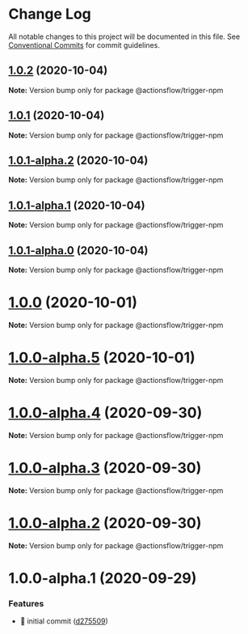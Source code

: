 # Change Log

All notable changes to this project will be documented in this file.
See [Conventional Commits](https://conventionalcommits.org) for commit guidelines.

## [1.0.2](https://github.com/actionsflow/actionsflow/compare/@actionsflow/trigger-npm@1.0.1...@actionsflow/trigger-npm@1.0.2) (2020-10-04)

**Note:** Version bump only for package @actionsflow/trigger-npm





## [1.0.1](https://github.com/actionsflow/actionsflow/compare/@actionsflow/trigger-npm@1.0.1-alpha.2...@actionsflow/trigger-npm@1.0.1) (2020-10-04)

**Note:** Version bump only for package @actionsflow/trigger-npm





## [1.0.1-alpha.2](https://github.com/actionsflow/actionsflow/compare/@actionsflow/trigger-npm@1.0.1-alpha.1...@actionsflow/trigger-npm@1.0.1-alpha.2) (2020-10-04)

**Note:** Version bump only for package @actionsflow/trigger-npm





## [1.0.1-alpha.1](https://github.com/actionsflow/actionsflow/compare/@actionsflow/trigger-npm@1.0.1-alpha.0...@actionsflow/trigger-npm@1.0.1-alpha.1) (2020-10-04)

**Note:** Version bump only for package @actionsflow/trigger-npm





## [1.0.1-alpha.0](https://github.com/actionsflow/actionsflow/compare/@actionsflow/trigger-npm@1.0.0...@actionsflow/trigger-npm@1.0.1-alpha.0) (2020-10-04)

**Note:** Version bump only for package @actionsflow/trigger-npm





# [1.0.0](https://github.com/actionsflow/actionsflow/compare/@actionsflow/trigger-npm@1.0.0-alpha.5...@actionsflow/trigger-npm@1.0.0) (2020-10-01)

**Note:** Version bump only for package @actionsflow/trigger-npm





# [1.0.0-alpha.5](https://github.com/actionsflow/actionsflow/compare/@actionsflow/trigger-npm@1.0.0-alpha.4...@actionsflow/trigger-npm@1.0.0-alpha.5) (2020-10-01)

**Note:** Version bump only for package @actionsflow/trigger-npm





# [1.0.0-alpha.4](https://github.com/actionsflow/actionsflow/compare/@actionsflow/trigger-npm@1.0.0-alpha.3...@actionsflow/trigger-npm@1.0.0-alpha.4) (2020-09-30)

**Note:** Version bump only for package @actionsflow/trigger-npm





# [1.0.0-alpha.3](https://github.com/actionsflow/actionsflow/compare/@actionsflow/trigger-npm@1.0.0-alpha.2...@actionsflow/trigger-npm@1.0.0-alpha.3) (2020-09-30)

**Note:** Version bump only for package @actionsflow/trigger-npm





# [1.0.0-alpha.2](https://github.com/actionsflow/actionsflow/compare/@actionsflow/trigger-npm@1.0.0-alpha.1...@actionsflow/trigger-npm@1.0.0-alpha.2) (2020-09-30)

**Note:** Version bump only for package @actionsflow/trigger-npm





# 1.0.0-alpha.1 (2020-09-29)


### Features

* 🎸 initial commit ([d275509](https://github.com/actionsflow/actionsflow/commit/d2755093e6a0d80d7352f635d147424e4e0747bd))
